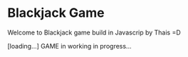 # Blackjack Game

Welcome to Blackjack game build in Javascrip by Thais =D

[loading...] GAME in working in progress...
